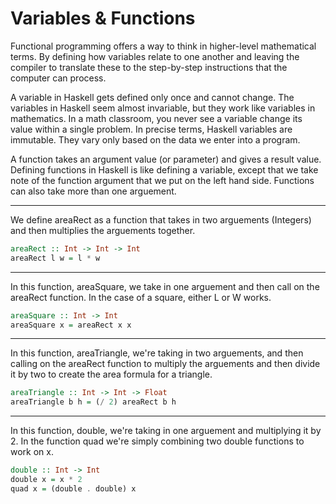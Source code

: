 Variables & Functions
=====================

Functional programming offers a way to think in higher-level mathematical terms. By defining how variables relate to one another and leaving the compiler to translate these to the step-by-step instructions that the computer can process.

A variable in Haskell gets defined only once and cannot change. The variables in Haskell seem almost invariable, but they work like variables in mathematics. In a math classroom, you never see a variable change its value within a single problem. In precise terms, Haskell variables are immutable. They vary only based on the data we enter into a program.

A function takes an argument value (or parameter) and gives a result value. Defining functions in Haskell is like defining a variable, except that we take note of the function argument that we put on the left hand side. Functions can also take more than one arguement.

----
We define areaRect as a function that takes in two arguements (Integers) and then multiplies the arguements together.
```Haskell   
areaRect :: Int -> Int -> Int
areaRect l w = l * w
```

----
In this function, areaSquare, we take in one arguement and then call on the areaRect function. In the case of a square, either L or W works.
```Haskell
areaSquare :: Int -> Int
areaSquare x = areaRect x x
```

----
In this function, areaTriangle, we're taking in two arguements, and then calling on the areaRect function to multiply the arguements and then divide it by two to create the area formula for a triangle.
```Haskell
areaTriangle :: Int -> Int -> Float
areaTriangle b h = (/ 2) areaRect b h
```

----
In this function, double, we're taking in one arguement and multiplying it by 2. In the function quad we're simply combining two double functions to work on x.
```Haskell
double :: Int -> Int
double x = x * 2
quad x = (double . double) x
```
